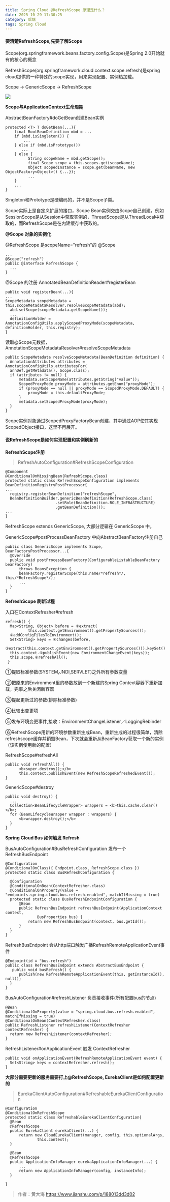```yaml
---
title: Spring Cloud @RefreshScope 原理是什么？
date: 2025-10-29 17:30:25
category: 后端
tags: Spring Cloud
---
```


#### 要清楚RefreshScope,先要了解Scope

Scope(org.springframework.beans.factory.config.Scope)是Spring 2.0开始就有的核心的概念

RefreshScope(org.springframework.cloud.context.scope.refresh)是spring cloud提供的一种特殊的scope实现，用来实现配置、实例热加载。

Scope -> GenericScope -> RefreshScope

![](http://img.javastack.cn/20191214133725.png)

**Scope与ApplicationContext生命周期**

AbstractBeanFactory#doGetBean创建Bean实例

```
protected <T> T doGetBean(...){
    final RootBeanDefinition mbd = ...
    if (mbd.isSingleton()) {
        ...
    } else if (mbd.isPrototype())
       ...
    } else {
          String scopeName = mbd.getScope();
          final Scope scope = this.scopes.get(scopeName);
          Object scopedInstance = scope.get(beanName, new ObjectFactory<Object>() {...});
          ...
    }
    ...
}
```

Singleton和Prototype是硬编码的，并不是Scope子类。 

Scope实际上是自定义扩展的接口，Scope Bean实例交由Scope自己创建，例如SessionScope是从Session中获取实例的，ThreadScope是从ThreadLocal中获取的，而RefreshScope是在内建缓存中获取的。

**@Scope 对象的实例化**

@RefreshScope 是scopeName="refresh"的 @Scope

```
...
@Scope("refresh")
public @interface RefreshScope {
  ...
}
```
  
@Scope 的注册 AnnotatedBeanDefinitionReader#registerBean

```
public void registerBean(...){
...
ScopeMetadata scopeMetadata = this.scopeMetadataResolver.resolveScopeMetadata(abd);
  abd.setScope(scopeMetadata.getScopeName());
  ...
  definitionHolder = AnnotationConfigUtils.applyScopedProxyMode(scopeMetadata, definitionHolder, this.registry);
}
```
  
读取@Scope元数据， AnnotationScopeMetadataResolver#resolveScopeMetadata

```
public ScopeMetadata resolveScopeMetadata(BeanDefinition definition) {
  AnnotationAttributes attributes = AnnotationConfigUtils.attributesFor(
  annDef.getMetadata(), Scope.class);
  if (attributes != null) {
      metadata.setScopeName(attributes.getString("value"));
      ScopedProxyMode proxyMode = attributes.getEnum("proxyMode");
      if (proxyMode == null || proxyMode == ScopedProxyMode.DEFAULT) {
          proxyMode = this.defaultProxyMode;
      }
      metadata.setScopedProxyMode(proxyMode);
  }
}
```

Scope实例对象通过ScopedProxyFactoryBean创建，其中通过AOP使其实现ScopedObject接口，这里不再展开。

#### 说RefreshScope是如何实现配置和实例刷新的

**RefreshScope注册**

> RefreshAutoConfiguration#RefreshScopeConfiguration

```
@Component
@ConditionalOnMissingBean(RefreshScope.class)
protected static class RefreshScopeConfiguration implements BeanDefinitionRegistryPostProcessor{
...
  registry.registerBeanDefinition("refreshScope",
  BeanDefinitionBuilder.genericBeanDefinition(RefreshScope.class)
                      .setRole(BeanDefinition.ROLE_INFRASTRUCTURE)
                      .getBeanDefinition());
...
}
```

RefreshScope extends GenericScope, 大部分逻辑在 GenericScope 中。

GenericScope#postProcessBeanFactory 中向AbstractBeanFactory注册自己

```
public class GenericScope implements Scope, BeanFactoryPostProcessor...{
  @Override
  public void postProcessBeanFactory(ConfigurableListableBeanFactory beanFactory)
      throws BeansException {
      beanFactory.registerScope(this.name/*refresh*/, this/*RefreshScope*/);
      ...
  }
}
```

**RefreshScope 刷新过程**

入口在ContextRefresher#refresh

```
refresh() {
  Map<String, Object> before = ①extract(
          this.context.getEnvironment().getPropertySources());
  ②addConfigFilesToEnvironment();
  Set<String> keys = ④changes(before,
          ③extract(this.context.getEnvironment().getPropertySources())).keySet();
  this.context.⑤publishEvent(new EnvironmentChangeEvent(keys));
  this.scope.⑥refreshAll();
 }
```

①提取标准参数(SYSTEM,JNDI,SERVLET)之外所有参数变量

②把原来的Environment里的参数放到一个新建的Spring Context容器下重新加载，完事之后关闭新容器

③提起更新过的参数(排除标准参数)

④比较出变更项

⑤发布环境变更事件,接收：EnvironmentChangeListener／LoggingRebinder

⑥RefreshScope用新的环境参数重新生成Bean，重新生成的过程很简单，清除refreshscope缓存幷销毁Bean，下次就会重新从BeanFactory获取一个新的实例（该实例使用新的配置）

RefreshScope#refreshAll

```
public void refreshAll() {
      <b>super.destroy();</b>
      this.context.publishEvent(new RefreshScopeRefreshedEvent());
}
```

GenericScope#destroy

```
public void destroy() {
  ...
  Collection<BeanLifecycleWrapper> wrappers = <b>this.cache.clear()</b>;
  for (BeanLifecycleWrapper wrapper : wrappers) {
      <b>wrapper.destroy();</b>
  }
}
```

**Spring Cloud Bus 如何触发 Refresh**

BusAutoConfiguration#BusRefreshConfiguration 发布一个RefreshBusEndpoint

```
@Configuration
@ConditionalOnClass({ Endpoint.class, RefreshScope.class })
protected static class BusRefreshConfiguration {

  @Configuration
  @ConditionalOnBean(ContextRefresher.class)
  @ConditionalOnProperty(value = "endpoints.spring.cloud.bus.refresh.enabled", matchIfMissing = true)
  protected static class BusRefreshEndpointConfiguration {
      @Bean
      public RefreshBusEndpoint refreshBusEndpoint(ApplicationContext context,
              BusProperties bus) {
          return new RefreshBusEndpoint(context, bus.getId());
      }
  }
}
```

RefreshBusEndpoint 会从http端口触发广播RefreshRemoteApplicationEvent事件

```
@Endpoint(id = "bus-refresh")
public class RefreshBusEndpoint extends AbstractBusEndpoint {
   public void busRefresh() {
      publish(new RefreshRemoteApplicationEvent(this, getInstanceId(), null));
  }
}
```

BusAutoConfiguration#refreshListener 负责接收事件(所有配置bus的节点)

```
@Bean
@ConditionalOnProperty(value = "spring.cloud.bus.refresh.enabled", matchIfMissing = true)
@ConditionalOnBean(ContextRefresher.class)
public RefreshListener refreshListener(ContextRefresher contextRefresher) {
  return new RefreshListener(contextRefresher);
}
```
RefreshListener#onApplicationEvent 触发 ContextRefresher

```
public void onApplicationEvent(RefreshRemoteApplicationEvent event) {
  Set<String> keys = contextRefresher.refresh();
}
```

**大部分需要更新的服务需要打上@RefreshScope, EurekaClient是如何配置更新的**

> EurekaClientAutoConfiguration#RefreshableEurekaClientConfiguration

```
@Configuration
@ConditionalOnRefreshScope
protected static class RefreshableEurekaClientConfiguration{
  @Bean
  @RefreshScope
  public EurekaClient eurekaClient(...) {
      return new CloudEurekaClient(manager, config, this.optionalArgs,
              this.context);
  }
  
  @Bean
  @RefreshScope
  public ApplicationInfoManager eurekaApplicationInfoManager(...) {
      ...
      return new ApplicationInfoManager(config, instanceInfo);
  }
  
}
```

> 作者：黄大海
https://www.jianshu.com/p/188013dd3d02

